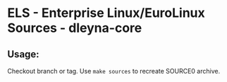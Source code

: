# ELS - Enterprise Linux/EuroLinux Sources - dleyna-core
 
## Usage:
  Checkout branch or tag. Use `make sources` to recreate  SOURCE0 archive.
